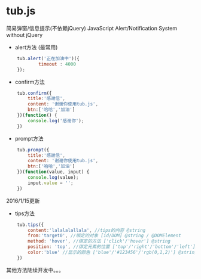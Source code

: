 # tub.js
简易弹窗/信息提示(不依赖jQuery) JavaScript Alert/Notification System without jQuery

- alert方法 (最常用)

```javascript
	tub.alert('正在加油中')({
			timeout : 4000
	});
```

- confirm方法 

```javascript
	tub.confirm({
		title:'感谢信',
		content: '谢谢你使用tub.js',
		btn:['哈哈','加油']
	})(function() {
		console.log('感谢你');
	})
```

- prompt方法

```javascript
	tub.prompt({
		title:'感谢信',
		content: '谢谢你使用tub.js',
		btn:['哈哈','加油']
	})(function(value, input) {
		console.log(value);
		input.value = '';
	})
```

2016/1/15更新

- tips方法

```javascript
	tub.tips({
		content:'lalalalallala', //tips的内容 @string 
		from:'target0', //绑定的对象 [id/DOM] @string / @DOMElement
		method: 'hover', //绑定的方法 ['click'/'hover'] @string
		position: 'top', //绑定元素的位置 ['top'/'right'/'bottom'/'left'] @string
		color:'blue' //显示的颜色 ['blue'/'#123456'/'rgb(0,1,2)'] @string
	})
```

其他方法陆续开发中。。。